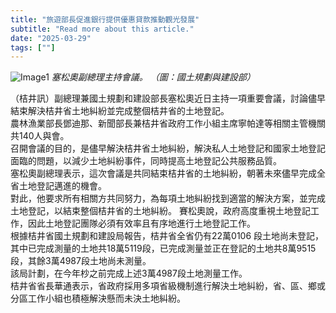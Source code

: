```yaml
---
title: "旅遊部長促進銀行提供優惠貸款推動觀光發展"
subtitle: "Read more about this article."
date: "2025-03-29"
tags: [""]
---
```


![Image1](/thumbnails/kratie-land-survey.jpg "new-year-reunion")
*塞松奧副總理主持會議。 （圖：國土規劃與建設部）*


（桔井訊）副總理兼國土規劃和建設部長塞松奧近日主持一項重要會議，討論儘早結束解決桔井省土地糾紛並完成整個桔井省的土地登記。
<br/>
農林漁業部長鄧迪那、新聞部長兼桔井省政府工作小組主席寧帕達等相關主管機關共140人與會。
<br/>
召開會議的目的，是儘早解決桔井省土地糾紛，解決私人土地登記和國家土地登記面臨的問題，以減少土地糾紛事件，同時提高土地登記公共服務品質。
<br/>
塞松奧副總理表示，這次會議是共同結束桔井省的土地糾紛，朝著未來儘早完成全省土地登記邁進的機會。
<br/>
對此，他要求所有相關方共同努力，為每項土地糾紛找到適當的解決方案，並完成土地登記，以結束整個桔井省的土地糾紛。
賽松奧說，政府高度重視土地登記工作，因此土地登記團隊必須有效率且有序地進行土地登記工作。
<br/>
根據桔井省國土規劃和建設局報告，桔井省全省仍有22萬0106 段土地尚未登記，其中已完成測量的土地共18萬5119段，已完成測量並正在登記的土地共8萬9515段，其餘3萬4987段土地尚未測量。
<br/>
該局計劃，在今年杪之前完成上述3萬4987段土地測量工作。
<br/>
桔井省省長華通表示，省政府採用多項省級機制進行解決土地糾紛，省、區、鄉或分區工作小組也積極解決懸而未決土地糾紛。